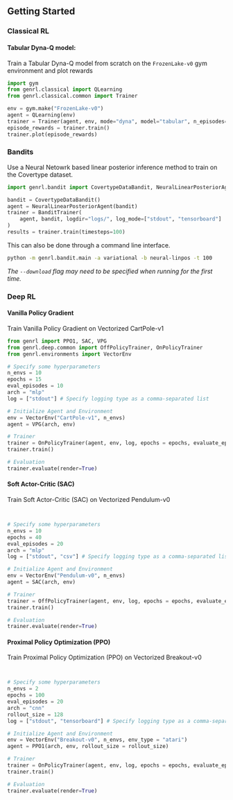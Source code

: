 ## Getting Started

### Classical RL

#### Tabular Dyna-Q model:

Train a Tabular Dyna-Q model from scratch on the `FrozenLake-v0` gym environment and plot rewards

```python
import gym
from genrl.classical import QLearning
from genrl.classical.common import Trainer

env = gym.make("FrozenLake-v0")
agent = QLearning(env)
trainer = Trainer(agent, env, mode="dyna", model="tabular", n_episodes=10000)
episode_rewards = trainer.train()
trainer.plot(episode_rewards)
```

### Bandits

Use a Neural Netowrk based linear posterior inference method to train on the Covertype dataset.

```python
import genrl.bandit import CovertypeDataBandit, NeuralLinearPosteriorAgent, BanditTrainer

bandit = CovertypeDataBandit()
agent = NeuralLinearPosteriorAgent(bandit)
trainer = BanditTrainer(
    agent, bandit, logdir="logs/", log_mode=["stdout", "tensorboard"]
)
results = trainer.train(timesteps=100)
```

This can also be done through a command line interface. 

```bash
python -m genrl.bandit.main -a variational -b neural-linpos -t 100
```

 _The `--download` flag may need to be specified when running for the first time._

### Deep RL

#### Vanilla Policy Gradient

Train Vanilla Policy Gradient on Vectorized CartPole-v1

```python
from genrl import PPO1, SAC, VPG
from genrl.deep.common import OffPolicyTrainer, OnPolicyTrainer
from genrl.environments import VectorEnv

# Specify some hyperparameters
n_envs = 10
epochs = 15
eval_episodes = 10
arch = "mlp"
log = ["stdout"] # Specify logging type as a comma-separated list

# Initialize Agent and Environment
env = VectorEnv("CartPole-v1", n_envs)
agent = VPG(arch, env)

# Trainer
trainer = OnPolicyTrainer(agent, env, log, epochs = epochs, evaluate_episodes = eval_episodes)
trainer.train()

# Evaluation
trainer.evaluate(render=True)
```

#### Soft Actor-Critic (SAC)

Train Soft Actor-Critic (SAC) on Vectorized Pendulum-v0

```python


# Specify some hyperparameters
n_envs = 10
epochs = 40
eval_episodes = 20
arch = "mlp"
log = ["stdout", "csv"] # Specify logging type as a comma-separated list

# Initialize Agent and Environment
env = VectorEnv("Pendulum-v0", n_envs)
agent = SAC(arch, env)

# Trainer
trainer = OffPolicyTrainer(agent, env, log, epochs = epochs, evaluate_episodes = eval_episodes)
trainer.train()

# Evaluation
trainer.evaluate(render=True)
```


#### Proximal Policy Optimization (PPO)

Train Proximal Policy Optimization (PPO) on Vectorized Breakout-v0

```python


# Specify some hyperparameters
n_envs = 2
epochs = 100
eval_episodes = 20
arch = "cnn"
rollout_size = 128
log = ["stdout", "tensorboard"] # Specify logging type as a comma-separated list

# Initialize Agent and Environment
env = VectorEnv("Breakout-v0", n_envs, env_type = "atari")
agent = PPO1(arch, env, rollout_size = rollout_size)

# Trainer
trainer = OnPolicyTrainer(agent, env, log, epochs = epochs, evaluate_episodes = eval_episodes)
trainer.train()

# Evaluation
trainer.evaluate(render=True)
```
